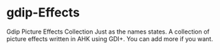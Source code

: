 gdip-Effects
============

Gdip Picture Effects Collection
Just as the names states. A collection of picture effects written in AHK using GDI+.
You can add more if you want.
